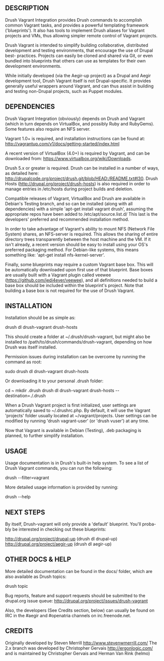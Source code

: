 DESCRIPTION
-----------

Drush Vagrant Integration provides Drush commands to accomplish common Vagrant
tasks, and provides a powerful templating framework ('blueprints'). It also has
tools to implement Drush aliases for Vagrant projects and VMs, thus allowing
simpler remote control of Vagrant projects.

Drush Vagrant is intended to simplify building collaborative, distributed
development and testing environments, that encourage the use of Drupal best-
practices. Projects can easily be cloned and shared via Git, or even bundled
into blueprints that others can use as templates for their own development
environments.

While initially developed (via the Aegir-up project) as a Drupal and Aegir
development tool, Drush Vagrant itself is not Drupal-specific. It provides
generally useful wrappers around Vagrant, and can thus assist in building and
testing non-Drupal projects, such as Puppet modules.

DEPENDENCIES
------------

Drush Vagrant Integration (obviously) depends on Drush and Vagrant (which in
turn depends on VirtualBox, and possibly Ruby and RubyGems). Some features also
require an NFS server.

Vagrant 1.0+ is required, and installation instructions can be found at:
http://vagrantup.com/v1/docs/getting-started/index.html

A recent version of VirtualBox (4.0+) is required by Vagrant, and can be
downloaded from: https://www.virtualbox.org/wiki/Downloads.

Drush 5.x or greater is required. Drush can be installed in a number of ways,
as detailed here:
http://drupalcode.org/project/drush.git/blob/HEAD:/README.txt#l30. Drush Hosts
(http://drupal.org/project/drush-hosts) is also required in order to manage
entries in /etc/hosts during project builds and deletion.

Compatible releases of Vagrant, VirtualBox and Drush are available in Debian's
Testing branch, and so can be installed (along with all dependencies) with a
simple 'apt-get install vagrant drush', assuming the appropriate repos have
been added to /etc/apt/source.list.d/ This last is the developers' preferred
and recommended installation method.

In order to take advantage of Vagrant's ability to mount NFS (Network File
System) shares, an NFS-server is required. This allows the sharing of entire
directory trees transparently between the host machine and the VM. If it isn't
already, a recent version should be easy to install using your OS's preferred
packaging method. For Debian-like systems, this means something like: 'apt-get
install nfs-kernel-server'.

Finally, some blueprints may require a custom Vagrant base box. This will be
automatically downloaded upon first use of that blueprint. Base boxes are
usually built with a Vagrant plugin called veewee (https://github.com/jedi4ever/veewee),
and all definitions needed to build a base box should be included within the
blueprint's project. Note that building a base box is not required for the use
of Drush Vagrant.


INSTALLATION
------------

Installation should be as simple as:

  drush dl drush-vagrant drush-hosts

This should create a folder at ~/.drush/drush-vagrant, but might also be
installed to /path/to/drush/commands/drush-vagrant, depending on how Drush was
itself installed.

Permission issues during installation can be overcome by running the command as
root:

  sudo drush dl drush-vagrant drush-hosts

Or downloading it to your personal .drush folder:

  cd ~
  mkdir .drush
  drush dl drush-vagrant drush-hosts --destination=./.drush

When a Drush Vagrant project is first initialized, user settings are
automatically saved to ~/.drushrc.php. By default, it will use the Vagrant
'projects' folder usually located at ~/vagrant/projects. User settings can be
modified by running 'drush vagrant-user' (or 'drush vuser') at any time.

Now that Vagrant is available in Debian (Testing), .deb packaging is planned,
to further simplify installation.


USAGE
-----

Usage documentation is in Drush's built-in help system. To see a list of
Drush Vagrant commands, you can run the following:

  drush --filter=vagrant

More detailed usage information is provided by running:

  drush <command> --help



NEXT STEPS
----------

By itself, Drush-vagrant will only provide a 'default' blueprint. You'll proba-
bly be interested in checking out these blueprints:

http://drupal.org/project/drupal-up  (drush dl drupal-up)
http://drupal.org/project/aegir-up   (drush dl aegir-up)

OTHER DOCS & HELP
-----------------

More detailed documentation can be found in the docs/ folder, which are also
available as Drush topics:

  drush topic

Bug reports, feature and support requests should be submitted to the drupal.org
issue queue: http://drupal.org/project/issues/drush-vagrant

Also, the developers (See Credits section, below) can usually be found on IRC
in the #aegir and #openatria channels on irc.freenode.net.


CREDITS
-------

Originally developed by Steven Merrill <http://www.stevenwmerrill.com/>
The 2.x branch was developed by Christopher Gervais <http://ergonlogic.com/>
and is maintained by Christopher Gervais and Herman Van Rink (helmo)
